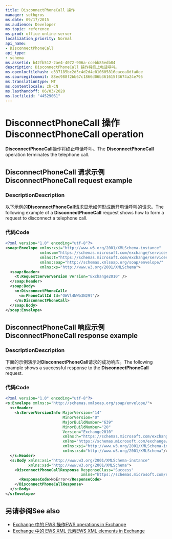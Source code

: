 ```yaml
---
title: DisconnectPhoneCall 操作
manager: sethgros
ms.date: 09/17/2015
ms.audience: Developer
ms.topic: reference
ms.prod: office-online-server
localization_priority: Normal
api_name:
- DisconnectPhoneCall
api_type:
- schema
ms.assetid: b42fb512-2ae4-4072-906a-ccebb85edb84
description: DisconnectPhoneCall 操作将终止电话呼叫。
ms.openlocfilehash: e337185bc2d5c4d2d4e010605816eacea8dfa0ee
ms.sourcegitcommit: 88ec988f2bb67c1866d06b361615f3674a24e795
ms.translationtype: MT
ms.contentlocale: zh-CN
ms.lasthandoff: 06/03/2020
ms.locfileid: "44529061"
---
```

# <a name="disconnectphonecall-operation"></a><span data-ttu-id="dc87e-103">DisconnectPhoneCall 操作</span><span class="sxs-lookup"><span data-stu-id="dc87e-103">DisconnectPhoneCall operation</span></span>

<span data-ttu-id="dc87e-104">**DisconnectPhoneCall**操作将终止电话呼叫。</span><span class="sxs-lookup"><span data-stu-id="dc87e-104">The **DisconnectPhoneCall** operation terminates the telephone call.</span></span> 
  
## <a name="disconnectphonecall-request-example"></a><span data-ttu-id="dc87e-105">DisconnectPhoneCall 请求示例</span><span class="sxs-lookup"><span data-stu-id="dc87e-105">DisconnectPhoneCall request example</span></span>

### <a name="description"></a><span data-ttu-id="dc87e-106">Description</span><span class="sxs-lookup"><span data-stu-id="dc87e-106">Description</span></span>

<span data-ttu-id="dc87e-107">以下示例的**DisconnectPhoneCall**请求显示如何形成断开电话呼叫的请求。</span><span class="sxs-lookup"><span data-stu-id="dc87e-107">The following example of a **DisconnectPhoneCall** request shows how to form a request to disconnect a telephone call.</span></span> 
  
### <a name="code"></a><span data-ttu-id="dc87e-108">代码</span><span class="sxs-lookup"><span data-stu-id="dc87e-108">Code</span></span>

```XML
<?xml version="1.0" encoding="utf-8"?>
<soap:Envelope xmlns:xsi="http://www.w3.org/2001/XMLSchema-instance"
               xmlns:m="https://schemas.microsoft.com/exchange/services/2006/messages"
               xmlns:t="https://schemas.microsoft.com/exchange/services/2006/types"
               xmlns:soap="http://schemas.xmlsoap.org/soap/envelope/"
               xmlns:xs="http://www.w3.org/2001/XMLSchema">
  <soap:Header>
    <t:RequestServerVersion Version="Exchange2010" />
  </soap:Header>
  <soap:Body>
    <m:DisconnectPhoneCall>
      <m:PhoneCallId Id="OWVl4NWb3N29t"/>
    </m:DisconnectPhoneCall>
  </soap:Body>
</soap:Envelope>
```

## <a name="disconnectphonecall-response-example"></a><span data-ttu-id="dc87e-109">DisconnectPhoneCall 响应示例</span><span class="sxs-lookup"><span data-stu-id="dc87e-109">DisconnectPhoneCall response example</span></span>

### <a name="description"></a><span data-ttu-id="dc87e-110">Description</span><span class="sxs-lookup"><span data-stu-id="dc87e-110">Description</span></span>

<span data-ttu-id="dc87e-111">下面的示例演示对**DisconnectPhoneCall**请求的成功响应。</span><span class="sxs-lookup"><span data-stu-id="dc87e-111">The following example shows a successful response to the **DisconnectPhoneCall** request.</span></span> 
  
### <a name="code"></a><span data-ttu-id="dc87e-112">代码</span><span class="sxs-lookup"><span data-stu-id="dc87e-112">Code</span></span>

```XML
<?xml version="1.0" encoding="utf-8"?>
<s:Envelope xmlns:s="http://schemas.xmlsoap.org/soap/envelope/">
  <s:Header>
    <h:ServerVersionInfo MajorVersion="14" 
                         MinorVersion="0" 
                         MajorBuildNumber="639" 
                         MinorBuildNumber="20" 
                         Version="Exchange2010" 
                         xmlns:h="https://schemas.microsoft.com/exchange/services/2006/types" 
                         xmlns="https://schemas.microsoft.com/exchange/services/2006/types" 
                         xmlns:xsi="http://www.w3.org/2001/XMLSchema-instance" 
                         xmlns:xsd="http://www.w3.org/2001/XMLSchema"/>
  </s:Header>
  <s:Body xmlns:xsi="http://www.w3.org/2001/XMLSchema-instance" 
          xmlns:xsd="http://www.w3.org/2001/XMLSchema">
    <DisconnectPhoneCallResponse ResponseClass="Success" 
                                 xmlns="https://schemas.microsoft.com/exchange/services/2006/messages">
      <ResponseCode>NoError</ResponseCode>
    </DisconnectPhoneCallResponse>
  </s:Body>
</s:Envelope>
```

## <a name="see-also"></a><span data-ttu-id="dc87e-113">另请参阅</span><span class="sxs-lookup"><span data-stu-id="dc87e-113">See also</span></span>

- [<span data-ttu-id="dc87e-114">Exchange 中的 EWS 操作</span><span class="sxs-lookup"><span data-stu-id="dc87e-114">EWS operations in Exchange</span></span>](ews-operations-in-exchange.md) 
- [<span data-ttu-id="dc87e-115">Exchange 中的 EWS XML 元素</span><span class="sxs-lookup"><span data-stu-id="dc87e-115">EWS XML elements in Exchange</span></span>](ews-xml-elements-in-exchange.md)

